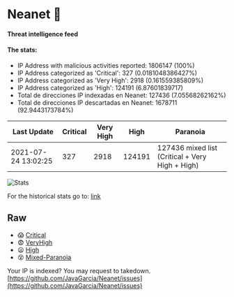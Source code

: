 # Neanet :hocho:
#### Threat intelligence feed
#### The stats:

- IP Address with malicious activities reported: 1806147 (100%)
- IP Address categorized as 'Critical':  327 (0.0181048386427%)
- IP Address categorized as 'Very High':  2918 (0.161559385809%)
- IP Address categorized as 'High':  124191 (6.87601839717)
- Total de direcciones IP indexadas en Neanet:  127436 (7.05568262162%)
- Total de direcciones IP descartadas en Neanet:  1678711 (92.9443173784%)

| Last Update | Critical | Very High | High | Paranoia |
| --- | --- | --- | --- | --- |
| 2021-07-24 13:02:25 | 327 | 2918 | 124191 | 127436 mixed list (Critical + Very High + High)|

![Stats](https://docs.google.com/spreadsheets/d/e/2PACX-1vSnaNMIXVabIpDJjufMlzH7poXnshF3mgd8Is1g9ytUEzVsP5my4Trn8f-xkoLLQ38xpL3HtmUexLo6/pubchart?oid=501124687&format=image)

For the historical stats go to: [link](/stats.csv)
## Raw
- :scream: [Critical](https://raw.githubusercontent.com/JavaGarcia/Neanet/master/blacklists/neanet_critical.txt)
- :fearful: [VeryHigh](https://raw.githubusercontent.com/JavaGarcia/Neanet/master/blacklists/neanet_veryHigh.txtt)
- :frowning: [High](https://raw.githubusercontent.com/JavaGarcia/Neanet/master/blacklists/neanet_high.txt)
- :dizzy_face: [Mixed-Paranoia](https://raw.githubusercontent.com/JavaGarcia/Neanet/master/blacklists/neanet_all.txt)


Your IP is indexed? You may request to takedown. [https://github.com/JavaGarcia/Neanet/issues](https://github.com/JavaGarcia/Neanet/issues)
















































































































































































































































































































































































































































































































































































































































































































































































































































































































































































































































































































































































































































































































































































































































































































































































































































































































































































































































































































































































































































































































































































































































































































































































































































































































































































































































































































































































































































































































































































































































































































































































































































































































































































































































































































































































































































































































































































































































































































































































































































































































































































































































































































































































































































































































































































































































































































































































































































































































































































































































































































































































































































































































































































































































































































































































































































































































































































































































































































































































































































































































































































































































































































































































































































































































































































































































































































































































































































































































































































































































































































































































































































































































































































































































































































































































































































































































































































































































































































































































